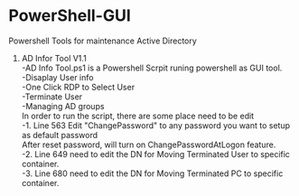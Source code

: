 # PowerShell-GUI



Powershell Tools for maintenance Active Directory<br/>
1. AD Infor Tool V1.1<br/>
-AD Info Tool.ps1 is a Powershell Scrpit runing powershell as GUI tool.<br/>
-Disaplay User info<br/>
-One Click RDP to Select User<br/>
-Terminate User<br/>
-Managing AD groups<br/>
In order to run the script, there are some place need to be edit<br/>
  -1. Line 563 Edit "ChangePassword" to any password you want to setup as default password<br/>
  After reset password, will turn on ChangePasswordAtLogon feature.<br/>
  -2. Line 649 need to edit the DN for Moving Terminated User to specific container.<br/>
  -3. Line 680 need to edit the DN for Moving Terminated PC to specific container.<br/>
<br/>
